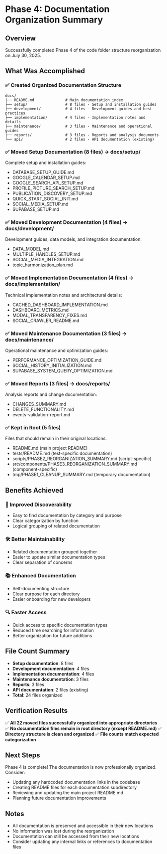 # Phase 4: Documentation Organization Summary

## Overview
Successfully completed Phase 4 of the code folder structure reorganization on July 30, 2025.

## What Was Accomplished

### ✅ Created Organized Documentation Structure
```
docs/
├── README.md              # Main documentation index
├── setup/                 # 8 files - Setup and installation guides
├── development/           # 4 files - Development guides and best practices
├── implementation/        # 4 files - Implementation notes and details
├── maintenance/           # 3 files - Maintenance and operational guides
├── reports/               # 3 files - Reports and analysis documents
└── api/                   # 2 files - API documentation (existing)
```

### ✅ Moved Setup Documentation (8 files) → docs/setup/
Complete setup and installation guides:
- DATABASE_SETUP_GUIDE.md
- GOOGLE_CALENDAR_SETUP.md
- GOOGLE_SEARCH_API_SETUP.md
- PROFILE_PICTURE_SEARCH_SETUP.md
- PUBLICATION_DISCOVERY_SETUP.md
- QUICK_START_SOCIAL_INIT.md
- SOCIAL_MEDIA_SETUP.md
- SUPABASE_SETUP.md

### ✅ Moved Development Documentation (4 files) → docs/development/
Development guides, data models, and integration documentation:
- DATA_MODEL.md
- MULTIPLE_HANDLES_SETUP.md
- SOCIAL_MEDIA_INTEGRATION.md
- topic_harmonization_plan.md

### ✅ Moved Implementation Documentation (4 files) → docs/implementation/
Technical implementation notes and architectural details:
- CACHED_DASHBOARD_IMPLEMENTATION.md
- DASHBOARD_METRICS.md
- MODAL_TRANSPARENCY_FIXES.md
- SOCIAL_CRAWLER_README.md

### ✅ Moved Maintenance Documentation (3 files) → docs/maintenance/
Operational maintenance and optimization guides:
- PERFORMANCE_OPTIMIZATION_GUIDE.md
- SOCIAL_HISTORY_INITIALIZATION.md
- SUPABASE_SYSTEM_QUERY_OPTIMIZATION.md

### ✅ Moved Reports (3 files) → docs/reports/
Analysis reports and change documentation:
- CHANGES_SUMMARY.md
- DELETE_FUNCTIONALITY.md
- events-validation-report.md

### ✅ Kept in Root (5 files)
Files that should remain in their original locations:
- README.md (main project README)
- tests/README.md (test-specific documentation)
- scripts/PHASE2_REORGANIZATION_SUMMARY.md (script-specific)
- src/components/PHASE3_REORGANIZATION_SUMMARY.md (component-specific)
- tmp/PHASE1_CLEANUP_SUMMARY.md (temporary documentation)

## Benefits Achieved

### 🎯 **Improved Discoverability**
- Easy to find documentation by category and purpose
- Clear categorization by function
- Logical grouping of related documentation

### 🛠️ **Better Maintainability**
- Related documentation grouped together
- Easier to update similar documentation types
- Clear separation of concerns

### 📚 **Enhanced Documentation**
- Self-documenting structure
- Clear purpose for each directory
- Easier onboarding for new developers

### 🔍 **Faster Access**
- Quick access to specific documentation types
- Reduced time searching for information
- Better organization for future additions

## File Count Summary
- **Setup documentation**: 8 files
- **Development documentation**: 4 files
- **Implementation documentation**: 4 files
- **Maintenance documentation**: 3 files
- **Reports**: 3 files
- **API documentation**: 2 files (existing)
- **Total**: 24 files organized

## Verification Results
✅ **All 22 moved files successfully organized into appropriate directories**
✅ **No documentation files remain in root directory (except README.md)**
✅ **Directory structure is clean and organized**
✅ **File counts match expected categorization**

## Next Steps
Phase 4 is complete! The documentation is now professionally organized. Consider:
- Updating any hardcoded documentation links in the codebase
- Creating README files for each documentation subdirectory
- Reviewing and updating the main project README.md
- Planning future documentation improvements

## Notes
- All documentation is preserved and accessible in their new locations
- No information was lost during the reorganization
- Documentation can still be accessed from their new locations
- Consider updating any internal links or references to documentation files
